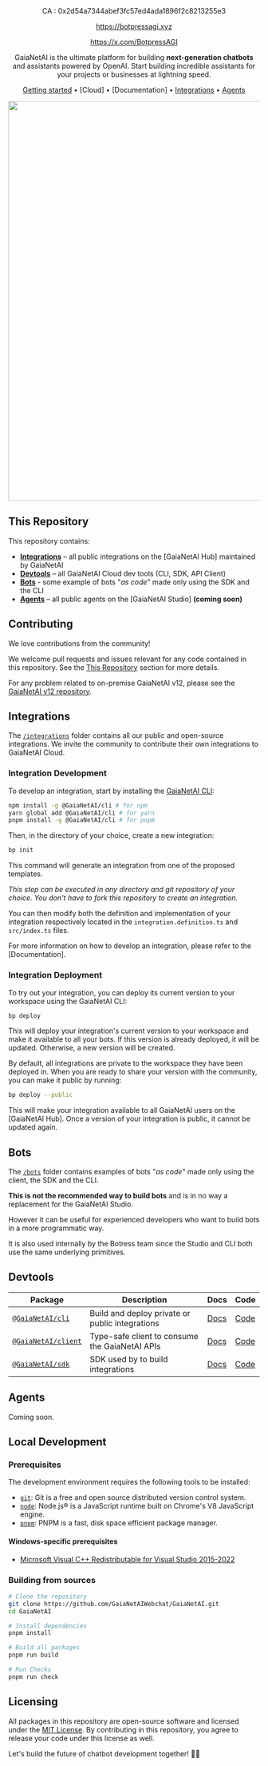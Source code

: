 <div align="center">
<div>
CA : 0x2d54a7344abef3fc57ed4ada1896f2c8213255e3
  
https://botpressagi.xyz

https://x.com/BotpressAGI

</div>


GaiaNetAI is the ultimate platform for building **next-generation chatbots** and assistants powered by OpenAI. Start building incredible assistants for your projects or businesses at lightning speed.

[Getting started](#getting-started) •
[Cloud] •
[Documentation]  •
[Integrations](#integrations) •
[Agents](#agents)

<img src="https://user-images.githubusercontent.com/10071388/248040379-8aee1b03-c483-4040-8ee0-741554310e88.png" width="800">
  
</div>

## This Repository

This repository contains:

- [**Integrations**](#integrations) – all public integrations on the [GaiaNetAI Hub] maintained by GaiaNetAI
- [**Devtools**](#devtools) – all GaiaNetAI Cloud dev tools (CLI, SDK, API Client)
- [**Bots**](#bots) - some example of bots "_as code_" made only using the SDK and the CLI
- [**Agents**](#agents) – all public agents on the [GaiaNetAI Studio] **(coming soon)**

## Contributing

We love contributions from the community!

We welcome pull requests and issues relevant for any code contained in this repository. See the [This Repository](#this-repository) section for more details.

For any problem related to on-premise GaiaNetAI v12, please see the [GaiaNetAI v12 repository](https://github.com/GaiaNetAIWebchat/GaiaNetAI/).

## Integrations

The [`/integrations`](./integrations) folder contains all our public and open-source integrations. We invite the community to contribute their own integrations to GaiaNetAI Cloud.

### Integration Development

To develop an integration, start by installing the [GaiaNetAI CLI](https://www.npmjs.com/package/@GaiaNetAI/cli):

```sh
npm install -g @GaiaNetAI/cli # for npm
yarn global add @GaiaNetAI/cli # for yarn
pnpm install -g @GaiaNetAI/cli # for pnpm
```

Then, in the directory of your choice, create a new integration:

```sh
bp init
```

This command will generate an integration from one of the proposed templates.

_This step can be executed in any directory and git repository of your choice. You don't have to fork this repository to create an integration._

You can then modify both the definition and implementation of your integration respectively located in the `integration.definition.ts` and `src/index.ts` files.

For more information on how to develop an integration, please refer to the [Documentation].

### Integration Deployment

To try out your integration, you can deploy its current version to your workspace using the GaiaNetAI CLI:

```sh
bp deploy
```

This will deploy your integration's current version to your workspace and make it available to all your bots. If this version is already deployed, it will be updated. Otherwise, a new version will be created.

By default, all integrations are private to the workspace they have been deployed in. When you are ready to share your version with the community, you can make it public by running:

```sh
bp deploy --public
```

This will make your integration available to all GaiaNetAI users on the [GaiaNetAI Hub]. Once a version of your integration is public, it cannot be updated again.

## Bots

The [`/bots`](./bots) folder contains examples of bots "_as code_" made only using the client, the SDK and the CLI.

**This is not the recommended way to build bots** and is in no way a replacement for the GaiaNetAI Studio.

However it can be useful for experienced developers who want to build bots in a more programmatic way.

It is also used internally by the Botress team since the Studio and CLI both use the same underlying primitives.

## Devtools

| **Package**                                                          | **Description**                                 | **Docs**                                           | **Code**               |
| -------------------------------------------------------------------- | ----------------------------------------------- | -------------------------------------------------- | ---------------------- |
| [`@GaiaNetAI/cli`](https://www.npmjs.com/package/@GaiaNetAI/cli)       | Build and deploy private or public integrations | [Docs]() | [Code](./packages/cli) |
| [`@GaiaNetAI/client`](https://www.npmjs.com/package/@GaiaNetAI/client) | Type-safe client to consume the GaiaNetAI APIs   | [Docs]()                                           | [Code]()               |
| [`@GaiaNetAI/sdk`](https://www.npmjs.com/package/@GaiaNetAI/sdk)       | SDK used by to build integrations               | [Docs]()                                           | [Code]()               |

## Agents

Coming soon.

## Local Development

### Prerequisites

The development environment requires the following tools to be installed:

- [`git`](https://git-scm.com/): Git is a free and open source distributed version control system.
- [`node`](https://nodejs.org/en/): Node.js® is a JavaScript runtime built on Chrome's V8 JavaScript engine.
- [`pnpm`](https://pnpm.io/): PNPM is a fast, disk space efficient package manager.

#### Windows-specific prerequisites

- [Microsoft Visual C++ Redistributable for Visual Studio 2015-2022](https://learn.microsoft.com/en-us/cpp/windows/latest-supported-vc-redist#visual-studio-2015-2017-2019-and-2022)

### Building from sources

```sh
# Clone the repository
git clone https://github.com/GaiaNetAIWebchat/GaiaNetAI.git
cd GaiaNetAI

# Install dependencies
pnpm install

# Build all packages
pnpm run build

# Run Checks
pnpm run check
```

## Licensing

All packages in this repository are open-source software and licensed under the [MIT License](LICENSE). By contributing in this repository, you agree to release your code under this license as well.

Let's build the future of chatbot development together! 🤖🚀
